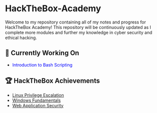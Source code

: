 # HackTheBox-Academy

Welcome to my repository containing all of my notes and progress for HackTheBox Academy! This repository will be continuously updated as I complete more modules and further my knowledge in cyber security and ethical hacking.

## 🚧 Currently Working On
- <span style="color:blue;">Introduction to Bash Scripting</span> 

## 🏆 HackTheBox Achievements
- [Linux Privilege Escalation](https://academy.hackthebox.com/achievement/1467012/18)
- [Windows Fundamentals](https://academy.hackthebox.com/achievement/1467012/34)
- [Web Application Security](https://academy.hackthebox.com/achievement/1467012/49)

